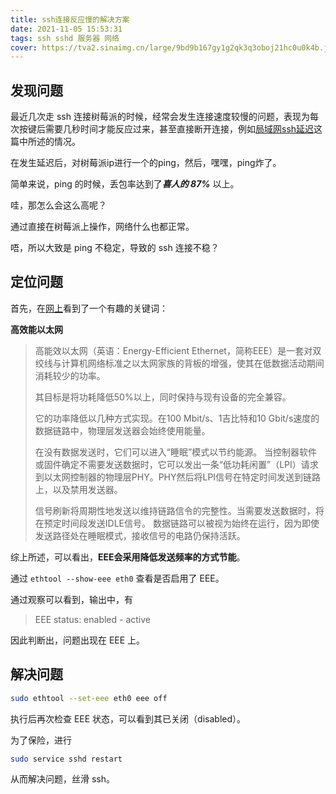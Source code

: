 ```yaml
---
title: ssh连接反应慢的解决方案
date: 2021-11-05 15:53:31
tags: ssh sshd 服务器 网络
cover: https://tva2.sinaimg.cn/large/9bd9b167gy1g2qk3q3oboj21hc0u0k4b.jpg
---
```


## 发现问题

最近几次走 ssh 连接树莓派的时候，经常会发生连接速度较慢的问题，表现为每次按键后需要几秒时间才能反应过来，甚至直接断开连接，例如[局域网ssh延迟](https://serverfault.com/questions/961576/ssh-lag-in-lan-on-some-machines-mixed-distros)这篇中所述的情况。

<!--more-->

在发生延迟后，对树莓派ip进行一个的ping，然后，嘿嘿，ping炸了。

简单来说，ping 的时候，丢包率达到了***喜人的 87%*** 以上。

哇，那怎么会这么高呢？

通过直接在树莓派上操作，网络什么也都正常。

唔，所以大致是 ping 不稳定，导致的 ssh 连接不稳？

## 定位问题

首先，在[网上](https://www.annhe.net/article-4504.html)看到了一个有趣的关键词：

**高效能以太网**

> 高能效以太网（英语：Energy-Efficient Ethernet，简称EEE）是一套对双绞线与计算机网络标准之以太网家族的背板的增强，使其在低数据活动期间消耗较少的功率。
> 
> 其目标是将功耗降低50%以上，同时保持与现有设备的完全兼容。
> 
> 它的功率降低以几种方式实现。在100 Mbit/s、1吉比特和10 Gbit/s速度的数据链路中，物理层发送器会始终使用能量。
> 
> 在没有数据发送时，它们可以进入“睡眠”模式以节约能源。
> 当控制器软件或固件确定不需要发送数据时，它可以发出一条“低功耗闲置”（LPI）请求到以太网控制器的物理层PHY。PHY然后将LPI信号在特定时间发送到链路上，以及禁用发送器。
> 
> 信号刷新将周期性地发送以维持链路信令的完整性。当需要发送数据时，将在预定时间段发送IDLE信号。
> 数据链路可以被视为始终在运行，因为即使发送路径处在睡眠模式，接收信号的电路仍保持活跃。

综上所述，可以看出，**EEE会采用降低发送频率的方式节能**。

通过 `ethtool --show-eee eth0` 查看是否启用了 EEE。

通过观察可以看到，输出中，有 

> EEE status: enabled - active

因此判断出，问题出现在 EEE 上。

## 解决问题

```bash
sudo ethtool --set-eee eth0 eee off
```

执行后再次检查 EEE 状态，可以看到其已关闭（disabled）。

为了保险，进行

```bash
sudo service sshd restart
```

从而解决问题，丝滑 ssh。
